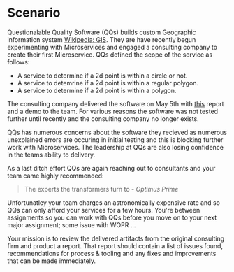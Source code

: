 # Scenario

Questionalable Quality Software (QQs) builds custom Geographic information system [Wikipedia: GIS](https://en.wikipedia.org/wiki/Geographic_information_system). They are have recently begun experimenting with Microservices and engaged a consulting company to create their first Microservice. QQs defined the scope of the service as follows:

- A service to determine if a 2d point is within a circle or not.
- A service to detemrine if a 2d point is within a regular polygon.
- A service to determine if a 2d point is within a polygon.

The consulting company delivered the software on May 5th with [this](deliver-report.md) report and a demo to the team. For various reasons the software was not tested further until recently and the consulting company no longer exists.

QQs has numerous concerns about the software they recieved as numerous unexplained errors are occuring in initial testing and this is blocking further work with Microservices. The leadership at QQs are also losing confidence in the teams ability to delivery.

As a last ditch effort QQs are again reaching out to consultants and your team came highly recommended:

> The experts the transformers turn to
_- Optimus Prime_

Unfortunatley your team charges an astronomically expensive rate and so QQs can only afford your services for a few hours. You're between assignments so you can work with QQs before you move on to your next major assignment; some issue with WOPR ...

Your mission is to review the delivered artifacts from the original consulting firm and product a report. That report should contain a list of issues found, recommendations for process & tooling and any fixes and improvements that can be made immediately.
